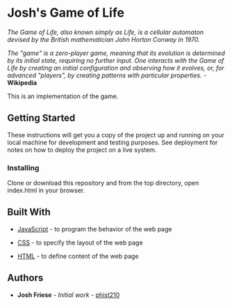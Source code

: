 # Josh's Game of Life

*The Game of Life, also known simply as Life, is a cellular automaton devised by the British mathematician John Horton Conway in 1970.*

*The "game" is a zero-player game, meaning that its evolution is determined by its initial state, requiring no further input. One interacts with the Game of Life by creating an initial configuration and observing how it evolves, or, for advanced "players", by creating patterns with particular properties.*
-**Wikipedia**

This is an implementation of the game.

## Getting Started

These instructions will get you a copy of the project up and running on your local machine for development and testing purposes. See deployment for notes on how to deploy the project on a live system.

### Installing

Clone or download this repository and from the top directory, open index.html in your browser.

## Built With

* [JavaScript](https://www.javascript.com/) - to program the behavior of the web page
* [CSS](http://www.htmldog.com/guides/css/beginner/) - to specify the layout of the web page

* [HTML](http://html.com/) - to define content of the web page

## Authors

* **Josh Friese** - *Initial work* - [phist210](https://github.com/phist210)
